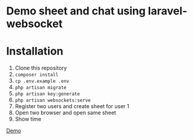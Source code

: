 # Demo sheet and chat using laravel-websocket

# Installation

1. Clone this repository
2. `composer install`
3. `cp .env.example .env`
4. `php artisan migrate`
5. `php artisan key:generate`
6. `php artisan websockets:serve`
7. Register two users and create sheet for user 1
8. Open two browser and open same sheet
9. Show time


[Demo](https://github.com/choirool/sheet-and-chat/blob/master/demo.gif)
